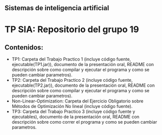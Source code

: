 ## Sistemas de inteligencia artificial

# TP SIA: Repositorio del grupo 19

## Contenidos:

-   TP1: Carpeta del Trabajo Practico 1 (incluye código fuente, ejecutable(TP1.jar)), documento de la presentación oral, README con descripción sobre como compilar y ejecutar el programa y como se pueden cambiar parametros).
-   TP2: Carpeta del Trabajo Practico 2 (incluye código fuente, ejecutable(TP2.jar)), documento de la presentación oral, README con descripción sobre como compilar y ejecutar el programa y como se pueden cambiar parametros).
-   Non-Linear-Optimization: Carpeta del Ejercicio Obligatorio sobre Métodos de Optimización No lineal (incluye código fuente).
-   TP3: Carpeta del Trabajo Practico 3 (incluye código fuente y ejecutables), documento de la presentación oral, README con descripción sobre como correr el programa y como se pueden cambiar parametros.
